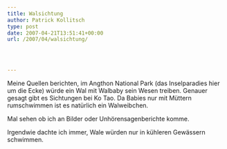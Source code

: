 ```yaml
---
title: Walsichtung
author: Patrick Kollitsch
type: post
date: 2007-04-21T13:51:41+00:00
url: /2007/04/walsichtung/




---
```

Meine Quellen berichten, im Angthon National Park (das Inselparadies hier um die Ecke) w&uuml;rde ein Wal mit Walbaby sein Wesen treiben. Genauer gesagt gibt es Sichtungen bei Ko Tao. Da Babies nur mit M&uuml;ttern rumschwimmen ist es nat&uuml;rlich ein Walweibchen. 

Mal sehen ob ich an Bilder oder Unh&ouml;rensagenberichte komme.

Irgendwie dachte ich immer, Wale w&uuml;rden nur in k&uuml;hleren Gew&auml;ssern schwimmen.